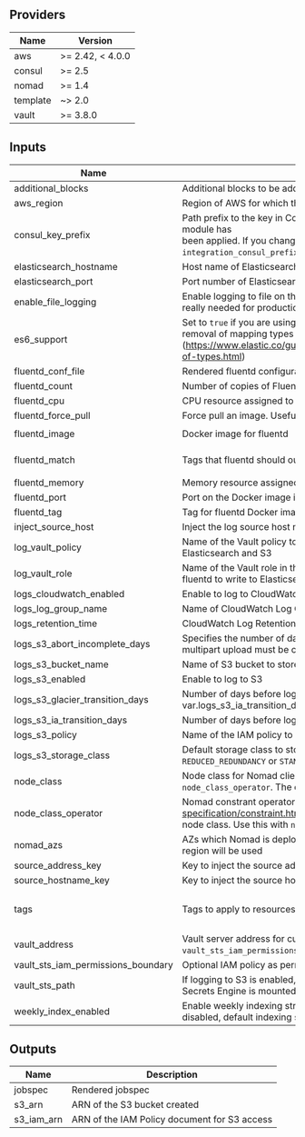 ## Providers

| Name | Version |
|------|---------|
| aws | >= 2.42, < 4.0.0 |
| consul | >= 2.5 |
| nomad | >= 1.4 |
| template | ~> 2.0 |
| vault | >= 3.8.0 |

## Inputs

| Name | Description | Type | Default | Required |
|------|-------------|------|---------|:-----:|
| additional\_blocks | Additional blocks to be added to the Jobspec | `string` | `""` | no |
| aws\_region | Region of AWS for which this is deployed | `string` | `"ap-southeast-1"` | no |
| consul\_key\_prefix | Path prefix to the key in Consul to set for the `core` module to know that this module has<br>        been applied. If you change this, you have to update the<br>        `integration_consul_prefix` variable in the core module as well. | `string` | `"terraform/"` | no |
| elasticsearch\_hostname | Host name of Elasticsearch | `any` | n/a | yes |
| elasticsearch\_port | Port number of Elasticsearch | `any` | n/a | yes |
| enable\_file\_logging | Enable logging to file on the Nomad jobs. Useful for debugging, but not really needed for production | `string` | `"false"` | no |
| es6\_support | Set to `true` if you are using Elasticsearch 6 and above to support the removal of mapping types (https://www.elastic.co/guide/en/elasticsearch/reference/current/removal-of-types.html) | `bool` | `false` | no |
| fluentd\_conf\_file | Rendered fluentd configuration file | `string` | `"alloc/config/fluent.conf"` | no |
| fluentd\_count | Number of copies of Fluentd to run | `number` | `3` | no |
| fluentd\_cpu | CPU resource assigned to the fluentd job | `number` | `3000` | no |
| fluentd\_force\_pull | Force pull an image. Useful if the tag is mutable. | `string` | `"false"` | no |
| fluentd\_image | Docker image for fluentd | `string` | `"govtechsg/fluentd-s3-elasticsearch"` | no |
| fluentd\_match | Tags that fluentd should output to S3, CloudWatch and Elasticsearch | `string` | `"@ERROR app.** docker.** services.** system.** vault**"` | no |
| fluentd\_memory | Memory resource assigned to the fluentd job | `number` | `512` | no |
| fluentd\_port | Port on the Docker image in which the TCP interface is exposed | `number` | `4224` | no |
| fluentd\_tag | Tag for fluentd Docker image | `string` | `"1.2.5-latest"` | no |
| inject\_source\_host | Inject the log source host name and address into the logs | `bool` | `true` | no |
| log\_vault\_policy | Name of the Vault policy to allow creating AWS credentials to write to Elasticsearch and S3 | `string` | `"fluentd_logger"` | no |
| log\_vault\_role | Name of the Vault role in the AWS secrets engine to provide credentials for fluentd to write to Elasticsearch and S3 | `string` | `"fluentd_logger"` | no |
| logs\_cloudwatch\_enabled | Enable to log to CloudWatch | `bool` | `false` | no |
| logs\_log\_group\_name | Name of CloudWatch Log Group to store logs | `string` | `"/fluentd/logs"` | no |
| logs\_retention\_time | CloudWatch Log Retention Time | `number` | `90` | no |
| logs\_s3\_abort\_incomplete\_days | Specifies the number of days after initiating a multipart upload when the multipart upload must be completed. | `number` | `7` | no |
| logs\_s3\_bucket\_name | Name of S3 bucket to store logs for long term archival | `string` | `""` | no |
| logs\_s3\_enabled | Enable to log to S3 | `bool` | `true` | no |
| logs\_s3\_glacier\_transition\_days | Number of days before logs are transitioned to IA. Must be > var.logs\_s3\_ia\_transition\_days + 30 days | `number` | `365` | no |
| logs\_s3\_ia\_transition\_days | Number of days before logs are transitioned to IA. Must be > 30 days | `number` | `90` | no |
| logs\_s3\_policy | Name of the IAM policy to provision for write access to the bucket | `string` | `"LogsS3Write"` | no |
| logs\_s3\_storage\_class | Default storage class to store logs in S3. Choose from `STANDARD`, `REDUCED_REDUNDANCY` or `STANDARD_IA` | `string` | `"STANDARD"` | no |
| node\_class | Node class for Nomad clients to constraint the jobs to. Use this with `node_class_operator`. The default matches everything. | `string` | `".?"` | no |
| node\_class\_operator | Nomad constrant operator (https://www.nomadproject.io/docs/job-specification/constraint.html#operator) to use for restricting Nomad clients node class. Use this with `node_class`. The default matches everything. | `string` | `"regexp"` | no |
| nomad\_azs | AZs which Nomad is deployed to. If left empty, the list of AZs from this region will be used | `list(string)` | `[]` | no |
| source\_address\_key | Key to inject the source address to | `string` | `"host"` | no |
| source\_hostname\_key | Key to inject the source hostname to | `string` | `"hostname"` | no |
| tags | Tags to apply to resources | `map` | <pre>{<br>  "Terraform": "true"<br>}<br></pre> | no |
| vault\_address | Vault server address for custom execution of commands, required if `vault_sts_iam_permissions_boundary` is set | `string` | `""` | no |
| vault\_sts\_iam\_permissions\_boundary | Optional IAM policy as permissions boundary for STS generated IAM user | `string` | n/a | yes |
| vault\_sts\_path | If logging to S3 is enabled, provide to the path in Vault in which the AWS Secrets Engine is mounted | `string` | `""` | no |
| weekly\_index\_enabled | Enable weekly indexing strategy for Fluentd Elasticsearch plugin. If disabled, default indexing strategy is daily. | `bool` | `true` | no |

## Outputs

| Name | Description |
|------|-------------|
| jobspec | Rendered jobspec |
| s3\_arn | ARN of the S3 bucket created |
| s3\_iam\_arn | ARN of the IAM Policy document for S3 access |

